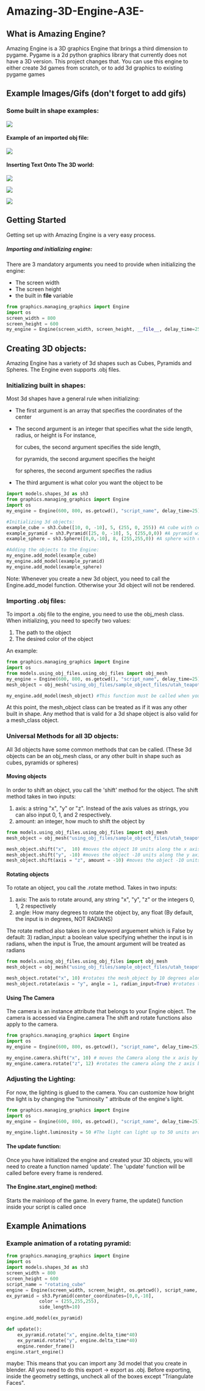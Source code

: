 # Amazing-3D-Engine-A3E-

## What is Amazing Engine?
Amazing Engine is a 3D graphics Engine that brings a third dimension to pygame.
Pygame is a 2d python graphics library that currently does not have a 3D version. This project changes that.
You can use this engine to either create 3d games from scratch, or to add 3d graphics to existing pygame games

## Example Images/Gifs (don't forget to add gifs)


### Some built in shape examples:
![](example_images/example_image_1.PNG)

#### Example of an imported obj file:
![](example_images/utah_teapot_example.PNG)

#### Inserting Text Onto The 3D world:
![](example_images/writing.PNG)

![](example_images/cube_of_cubes_img.PNG)

![](example_images/dna_example.PNG)

## Getting Started
Getting set up with Amazing Engine is a very easy process.
##### Importing and initializing engine:
There are 3 mandatory arguments you need to provide when initializing the engine:
* The screen width
* The screen height
* the built in __file__ variable

```python
from graphics.managing_graphics import Engine
import os
screen_width = 800
screen_height = 600
my_engine = Engine(screen_width, screen_height, __file__, delay_time=25)

```

## Creating 3D objects:
Amazing Engine has a variety of 3d shapes such as Cubes, Pyramids and Spheres. The Engine even supports .obj files.

### Initializing built in shapes:
Most 3d shapes have a general rule when initializing:
* The first argument is an array that specifies the coordinates of the center
* The second argument is an integer that specifies what the side length, radius, or height is
    For instance, 
    
    for cubes, the second argument specifies the side length,
    
    for pyramids, the second argument specifies the height
    
    for spheres, the second argument specifies the radius 

* The third argument is what color you want the object to be
```python
import models.shapes_3d as sh3
from graphics.managing_graphics import Engine
import os
my_engine = Engine(600, 800, os.getcwd(), "script_name", delay_time=25) # initializing engine

#Initializing 3d objects:
example_cube = sh3.Cube([10, 0, -10], 5, (255, 0, 255)) #A cube with center at [10, 0, -10] with a side length of 5
example_pyramid = sh3.Pyramid([25, 0, -10], 5, (255,0,0)) #A pyramid with center at [25, 0, -10] with a height of 5
example_sphere = sh3.Sphere([0,0,-10], 8, (255,255,0)) #A sphere with center at [0, 0, -10] with a radius of 5

#Adding the objects to the Engine:
my_engine.add_model(example_cube)
my_engine.add_model(example_pyramid)
my_engine.add_model(example_sphere)
```

Note: Whenever you create a new 3d object, you need to call the Engine.add_model function. Otherwise your 3d object will
not be rendered.

####

### Importing .obj files:

To import a .obj file to the engine, you need to use the obj_mesh class.
When initializing, you need to specify two values:
1) The path to the object
2) The desired color of the object

An example:
```python
from graphics.managing_graphics import Engine
import os
from models.using_obj_files.using_obj_files import obj_mesh
my_engine = Engine(600, 800, os.getcwd(), "script_name", delay_time=25) # initializing engine
mesh_object = obj_mesh("using_obj_files/sample_object_files/utah_teapot.obj", color = (0,255,255))

my_engine.add_model(mesh_object) #This function must be called when you create any 3d object
```


At this point, the mesh_object class can be treated as if it was any other built in shape.
Any method that is valid for a 3d shape object is also valid for a mesh_class object.
 


 
### Universal Methods for all 3D objects:
All 3d objects have some common methods that can be called. (These 3d objects can be an obj_mesh class, or any other
 built in shape such as cubes, pyramids or spheres)

#### Moving objects
In order to shift an object, you call the 'shift' method for the object. The shift method takes in two inputs:
1) axis: a string "x", "y" or "z". Instead of the axis values as strings, you can also input 0, 1, and 2 respectively.
2) amount: an integer, how much to shift the object by

```python
from models.using_obj_files.using_obj_files import obj_mesh
mesh_object = obj_mesh("using_obj_files/sample_object_files/utah_teapot.obj", color = (0,255,255))

mesh_object.shift("x",  10) #moves the object 10 units along the x axis
mesh_object.shift("y", -10) #moves the object -10 units along the y axis
mesh_object.shift(axis = "z", amount = -10) #moves the object -10 units along the z axis

```

#### Rotating objects
To rotate an object, you call the .rotate method. Takes in two inputs:
1) axis: The axis to rotate around, any string "x", "y", "z" or the integers 0, 1, 2 respectively
2) angle: How many degrees to rotate the object by, any float (By default, the input is in degrees, NOT RADIANS)

The rotate method also takes in one keyword arguement which is False by default:
3) radian_input: a boolean value specifying whether the input is in radians, when the input is True, the amount
 argument will be treated as radians
 
```python
from models.using_obj_files.using_obj_files import obj_mesh
mesh_object = obj_mesh("using_obj_files/sample_object_files/utah_teapot.obj", color = (0,255,255))

mesh_object.rotate("x", 10) #rotates the mesh_object by 10 degrees along the x axis
mesh_object.rotate(axis = "y", angle = 1, radian_input=True) #rotates the mesh_object by 1 radian along the y axis
```
 
#### Using The Camera
The camera is an instance attribute that belongs to your Engine object.
The camera is accessed via Engine.camera
The shift and rotate functions also apply to the camera.

```python
from graphics.managing_graphics import Engine
import os
my_engine = Engine(600, 800, os.getcwd(), "script_name", delay_time=25) # initializing engine

my_engine.camera.shift("x", 10) # moves the Camera along the x axis by 20 units
my_engine.camera.rotate("z", 12) #rotates the camera along the z axis by 12 degrees

```

### Adjusting the Lighting:
For now, the lighting is glued to the camera. You can customize how bright the light is by changing the "luminosity
" attribute of the engine's light.
```python
from graphics.managing_graphics import Engine
import os
my_engine = Engine(600, 800, os.getcwd(), "script_name", delay_time=25) # initializing engine

my_engine.light.luminosity = 50 #The light can light up to 50 units around itself
```

#### The update function:
Once you have initialized the engine and created your 3D objects, you will need to create a function named 'update'.
The 'update' function will be called before every frame is rendered. 

#### The Engine.start_engine() method:
Starts the mainloop of the game. In every frame, the update() function inside your script is called once


## Example Animations

### Example animation of a rotating pyramid:
```python
from graphics.managing_graphics import Engine
import os
import models.shapes_3d as sh3
screen_width = 800
screen_height = 600
script_name = "rotating_cube"
engine = Engine(screen_width, screen_height, os.getcwd(), script_name, delay_time=25)
ex_pyramid = sh3.Pyramid(center_coordinates=[0,0,-10],
            color = (255,255,255),
            side_length=10)

engine.add_model(ex_pyramid)

def update():
    ex_pyramid.rotate("x", engine.delta_time*40)
    ex_pyramid.rotate("y", engine.delta_time*40)
    engine.render_frame()
engine.start_engine()

```



maybe:
This means that you can import any 3d model that you create in blender. All you need to do this
 export -> export as .obj.
Before exporting, inside the geometry settings,  uncheck all of the boxes except "Triangulate Faces".